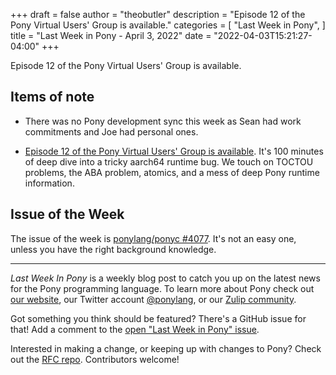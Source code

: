 +++
draft = false
author = "theobutler"
description = "Episode 12 of the Pony Virtual Users' Group is available."
categories = [
    "Last Week in Pony",
]
title = "Last Week in Pony - April 3, 2022"
date = "2022-04-03T15:21:27-04:00"
+++

Episode 12 of the Pony Virtual Users' Group is available.

<!--more-->

## Items of note

- There was no Pony development sync this week as Sean had work commitments and Joe had personal ones.

- [Episode 12 of the Pony Virtual Users' Group is available](https://vimeo.com/695067236). It's 100 minutes of deep dive into a tricky aarch64 runtime bug. We touch on TOCTOU problems, the ABA problem, atomics, and a mess of deep Pony runtime information.

## Issue of the Week

The issue of the week is [ponylang/ponyc #4077](https://github.com/ponylang/ponyc/issues/4077). It's not an easy one, unless you have the right background knowledge.

---

_Last Week In Pony_ is a weekly blog post to catch you up on the latest news for the Pony programming language. To learn more about Pony check out [our website](https://ponylang.io), our Twitter account [@ponylang](https://twitter.com/ponylang), or our [Zulip community](https://ponylang.zulipchat.com).

Got something you think should be featured? There's a GitHub issue for that! Add a comment to the [open "Last Week in Pony" issue](https://github.com/ponylang/ponylang.github.io/issues?q=is%3Aissue+is%3Aopen+label%3Alast-week-in-pony).

Interested in making a change, or keeping up with changes to Pony? Check out the [RFC repo](https://github.com/ponylang/rfcs). Contributors welcome!
